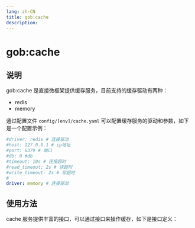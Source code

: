 ```yaml
---
lang: zh-CN
title: gob:cache
description: 
---
```

# gob:cache

## 说明

gob:cache 是直接微框架提供缓存服务，目前支持的缓存驱动有两种：

- redis
- memory

通过配置文件 `config/[env]/cache.yaml` 可以配置缓存服务的驱动和参数，如下是一个配置示例：

```yaml
#driver: redis # 连接驱动
#host: 127.0.0.1 # ip地址
#port: 6379 # 端口
#db: 0 #db
#timeout: 10s # 连接超时
#read_timeout: 2s # 读超时
#write_timeout: 2s # 写超时
#
driver: memory # 连接驱动
```

## 使用方法

cache 服务提供丰富的接口，可以通过接口来操作缓存，如下是接口定义：

```go


```

